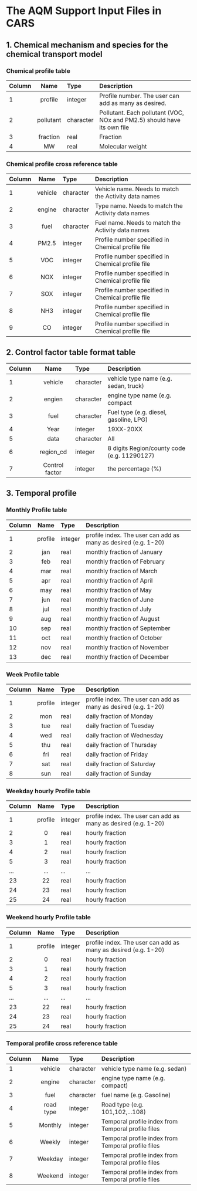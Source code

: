 # The AQM Support Input Files in CARS

## 1. Chemical mechanism and species for the chemical transport model

### Chemical profile table
| Column | Name | Type | Description|
| :-------- |:------------------:| :-----------|:-------------------------------|
| 1 | profile  | integer | Profile number. The user can add as many as desired.|            
| 2 | pollutant| character   | Pollutant. Each pollutant (VOC, NOx and PM2.5) should have its own file|
| 3 | fraction | real | Fraction|
| 4 | MW       | real | Molecular weight|


### Chemical profile cross reference table
| Column | Name | Type | Description|
| :-------- |:------------------:| :-----------|:--------------------------------------|
| 1 | vehicle| character   | Vehicle name. Needs to match the Activity data names|            
| 2 | engine | character   | Type name. Needs to match the Activity data names|
| 3 | fuel   | character   | Fuel name. Needs to match the Activity data names|
| 4 | PM2.5  | integer | Profile number specified in Chemical profile file|
| 5 | VOC    | integer | Profile number specified in Chemical profile file|
| 6 | NOX    | integer | Profile number specified in Chemical profile file|
| 7 | SOX    | integer | Profile number specified in Chemical profile file|
| 8 | NH3    | integer | Profile number specified in Chemical profile file|
| 9 | CO     | integer | Profile number specified in Chemical profile file|

## 2. Control factor table format table

| Column | Name | Type | Description|
| :-------- |:------------------:| :-----------|:---------------------------------------|
| 1 | vehicle       | character | vehicle type name (e.g. sedan, truck)  |
| 2 | engien        | character | engine type name (e.g. compact         |
| 3 | fuel          | character | Fuel type (e.g. diesel, gasoline, LPG) |
| 4 | Year          | integer   | 19XX-20XX |
| 5 | data          | character | All|
| 6 | region_cd     | integer   | 8 digits Region/county code (e.g. 11290127)|
| 7 | Control factor| integer   | the percentage (%)|

## 3. Temporal profile

### Monthly Profile table

| Column | Name | Type | Description|
| :-------- |:------------------:| :-----------|:--------------------------------------|
| 1 | profile| integer | profile index. The user can add as many as desired (e.g. 1-20)|            
| 2 | jan    |real| monthly fraction of January|
| 3 | feb    |real| monthly fraction of February|
| 4 | mar    |real| monthly fraction of March|
| 5 | apr    |real| monthly fraction of April|
| 6 | may    |real| monthly fraction of May|
| 7 | jun    |real| monthly fraction of June|
| 8 | jul    |real| monthly fraction of July|
| 9 | aug    |real| monthly fraction of August|
| 10| sep    |real| monthly fraction of September|
| 11| oct    |real| monthly fraction of October|
| 12| nov    |real| monthly fraction of November|
| 13| dec    |real| monthly fraction of December|


### Week Profile table

| Column | Name | Type | Description|
| :-------- |:------------------:| :-----------|:--------------------------------------|
| 1 |profile| integer | profile index. The user can add as many as desired (e.g. 1-20) |            
| 2 | mon | real| daily fraction of Monday |
| 3 | tue | real| daily fraction of Tuesday|
| 4 | wed | real| daily fraction of Wednesday|
| 5 | thu | real| daily fraction of Thursday|
| 6 | fri | real| daily fraction of Friday|
| 7 | sat | real| daily fraction of Saturday|
| 8 | sun | real| daily fraction of Sunday|


### Weekday hourly Profile table

| Column | Name | Type | Description|
| :-------- |:------------------:| :-----------|:--------------------------------------|
| 1 | profile| integer | profile index. The user can add as many as desired (e.g. 1-20)|            
| 2 | 0   | real | hourly fraction|
| 3 | 1   | real | hourly fraction|
| 4 | 2   | real | hourly fraction|
| 5 | 3   | real | hourly fraction|
| ... | ... | ... | ...|
| 23| 22  | real | hourly fraction|
| 24| 23  | real | hourly fraction|
| 25| 24  | real | hourly fraction|

### Weekend hourly Profile table

| Column | Name | Type | Description|
| :-------- |:------------------:| :-----------|:--------------------------------------|
| 1 | profile| integer | profile index. The user can add as many as desired (e.g. 1-20)|            
| 2 | 0   | real | hourly fraction|
| 3 | 1   | real | hourly fraction|
| 4 | 2   | real | hourly fraction|
| 5 | 3   | real | hourly fraction|
| ... | ... | ... | ...|
| 23| 22  | real | hourly fraction|
| 24| 23  | real | hourly fraction|
| 25| 24  | real | hourly fraction|

### Temporal profile cross reference table

| Column | Name | Type | Description|
| :-------- |:------------------:| :-----------|:--------------------------------------------|
| 1 | vehicle     | character | vehicle type name (e.g. sedan)         |
| 2 | engine      | character | engine type name (e.g. compact)        |
| 3 | fuel        | character | fuel name (e.g. Gasoline)              |
| 4 | road type   | integer   | Road type (e.g. 101,102,...108)        |
| 5 | Monthly| integer | Temporal profile index from Temporal profile files|  
| 6 | Weekly | integer | Temporal profile index from Temporal profile files|  
| 7 | Weekday| integer | Temporal profile index from Temporal profile files|  
| 8 | Weekend| integer | Temporal profile index from Temporal profile files|  
